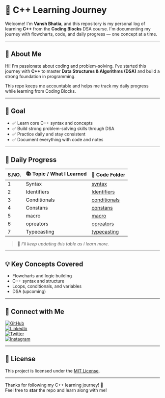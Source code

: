 # 🧠 C++ Learning Journey

Welcome! I'm **Vansh Bhatia**, and this repository is my personal log of learning **C++** from the **Coding Blocks** DSA course. I'm documenting my journey with flowcharts, code, and daily progress — one concept at a time.

---

## 👤 About Me

Hi! I'm passionate about coding and problem-solving. I've started this journey with **C++** to master **Data Structures & Algorithms (DSA)** and build a strong foundation in programming.

This repo keeps me accountable and helps me track my daily progress while learning from Coding Blocks.

---

## 🎯 Goal

- ✅ Learn core C++ syntax and concepts
- ✅ Build strong problem-solving skills through DSA
- ✅ Practice daily and stay consistent
- ✅ Document everything with code and notes

---

## 📅 Daily Progress

| S.NO.       | 📚 Topic / What I Learned             | 📁 Code Folder |
|--------|---------------------------------------|----------------|
| 1 | Syntax  | [syntax](Topics/introduction/syntax.cpp) |
| 2 | Identifiers  | [Identifiers](Topics/identifiers) |
| 3 | Conditionals  | [conditionals](Topics/conditionals) |
| 4 | Constans  | [constans](Topics/constans) |
| 5 | macro  | [macro](Topics/macro) |
| 6 | opreators | [opreators](Topics/opreators) |
| 7 | Typecasting  | [typecasting](Topics/typecasting) |

> 📝 *I'll keep updating this table as I learn more.*

---

## 💡 Key Concepts Covered
- Flowcharts and logic building
- C++ syntax and structure
- Loops, conditionals, and variables
- DSA (upcoming)

---

## 🔗 Connect with Me

[![GitHub](https://img.shields.io/badge/GitHub-%2312100E.svg?logo=github&logoColor=white)](https://github.com/VanshBhatia2007)  
[![LinkedIn](https://img.shields.io/badge/LinkedIn-%230077B5.svg?logo=linkedin&logoColor=white)](https://www.linkedin.com/in/vansh-bhatia-76311422a)  
[![Twitter](https://img.shields.io/badge/Twitter-%231DA1F2.svg?logo=twitter&logoColor=white)](https://x.com/vanshb335?t=wYs66CkM2erUVwvaAjvuSw&s=09)  
[![Instagram](https://img.shields.io/badge/Instagram-%23E4405F.svg?logo=instagram&logoColor=white)](https://www.instagram.com/vanshbhatia15)

---

## 📄 License

This project is licensed under the [MIT License](LICENSE).

---

Thanks for following my C++ learning journey! 🌟  
Feel free to **star** the repo and learn along with me!
